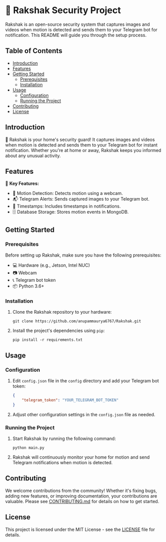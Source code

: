 # 🏡 Rakshak Security Project

Rakshak is an open-source security system that captures images and videos when motion is detected and sends them to your Telegram bot for notification. This README will guide you through the setup process.

## Table of Contents

- [Introduction](#introduction)
- [Features](#features)
- [Getting Started](#getting-started)
  - [Prerequisites](#prerequisites)
  - [Installation](#installation)
- [Usage](#usage)
  - [Configuration](#configuration)
  - [Running the Project](#running-the-project)
- [Contributing](#contributing)
- [License](#license)

## Introduction

🏡 Rakshak is your home's security guard! It captures images and videos when motion is detected and sends them to your Telegram bot for instant notification. Whether you're at home or away, Rakshak keeps you informed about any unusual activity.

## Features

🌟 **Key Features:**

- 📸 Motion Detection: Detects motion using a webcam.
- 📬 Telegram Alerts: Sends captured images to your Telegram bot.
- 📅 Timestamps: Includes timestamps in notifications.
- 🗄️ Database Storage: Stores motion events in MongoDB.

## Getting Started

### Prerequisites

Before setting up Rakshak, make sure you have the following prerequisites:

- 💻 Hardware (e.g., Jetson, Intel NUC)
- 📷 Webcam
- 📞 Telegram bot token
- 📦 Python 3.6+

### Installation

1. Clone the Rakshak repository to your hardware:

   ```shell
   git clone https://github.com/anupammaurya6767/Rakshak.git
   ```

2. Install the project's dependencies using `pip`:

   ```shell
   pip install -r requirements.txt
   ```

## Usage

### Configuration

1. Edit `config.json` file in the `config` directory and add your Telegram bot token:

   ```json
   {
       "telegram_token": "YOUR_TELEGRAM_BOT_TOKEN"
   }
   ```

2. Adjust other configuration settings in the `config.json` file as needed.

### Running the Project

1. Start Rakshak by running the following command:

   ```shell
   python main.py
   ```

2. Rakshak will continuously monitor your home for motion and send Telegram notifications when motion is detected.

## Contributing

We welcome contributions from the community! Whether it's fixing bugs, adding new features, or improving documentation, your contributions are valuable. Please see [CONTRIBUTING.md](CONTRIBUTING.md) for details on how to get started.

## License

This project is licensed under the MIT License - see the [LICENSE](LICENSE) file for details.

